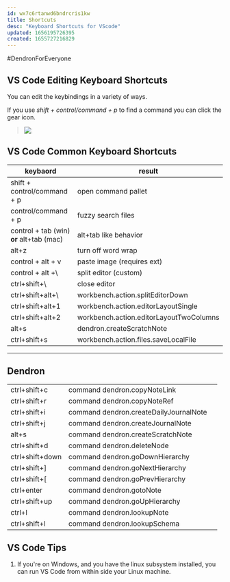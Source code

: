 ```yaml
---
id: wx7c6rtanwd6bndrcris1kw
title: Shortcuts
desc: "Keyboard Shortcuts for VScode"
updated: 1656195726395
created: 1655727216829
---
```


#DendronForEveryone

## VS Code Editing Keyboard Shortcuts

You can edit the keybindings in a variety of ways.

If you use _shift + control/command + p_ to find a command you can click the gear icon.

> ![](/assets/images/2022-06-20-11-36-24.png)

## VS Code Common Keyboard Shortcuts

| keybaord                                 | result                                  |
| ---------------------------------------- | --------------------------------------- |
| shift + control/command + p              | open command pallet                     |
| control/command + p                      | fuzzy search files                      |
| control + tab (win) **or** alt+tab (mac) | alt+tab like behavior                   |
| alt+z                                    | turn off word wrap                      |
| control + alt + v                        | paste image (requires ext)              |
| control + alt +\\                        | split editor (custom)                   |
| ctrl+shift+\\                            | close editor                            |
| ctrl+shift+alt+\\                        | workbench.action.splitEditorDown        |
| ctrl+shift+alt+1                         | workbench.action.editorLayoutSingle     |
| ctrl+shift+alt+2                         | workbench.action.editorLayoutTwoColumns |
| alt+s                                    | dendron.createScratchNote               |
| ctrl+shift+s                             | workbench.action.files.saveLocalFile    |

---

## Dendron

|                 |                                        |     |
| --------------- | -------------------------------------- | --- |
| ctrl+shift+c    | command dendron.copyNoteLink           |
| ctrl+shift+r    | command dendron.copyNoteRef            |
| ctrl+shift+i    | command dendron.createDailyJournalNote |
| ctrl+shift+j    | command dendron.createJournalNote      |
| alt+s           | command dendron.createScratchNote      |
| ctrl+shift+d    | command dendron.deleteNode             |
| ctrl+shift+down | command dendron.goDownHierarchy        |
| ctrl+shift+]    | command dendron.goNextHierarchy        |
| ctrl+shift+[    | command dendron.goPrevHierarchy        |
| ctrl+enter      | command dendron.gotoNote               |
| ctrl+shift+up   | command dendron.goUpHierarchy          |
| ctrl+l          | command dendron.lookupNote             |
| ctrl+shift+l    | command dendron.lookupSchema           |

## VS Code Tips

1. If you're on Windows, and you have the linux subsystem installed, you can run VS Code from within side your Linux machine.

